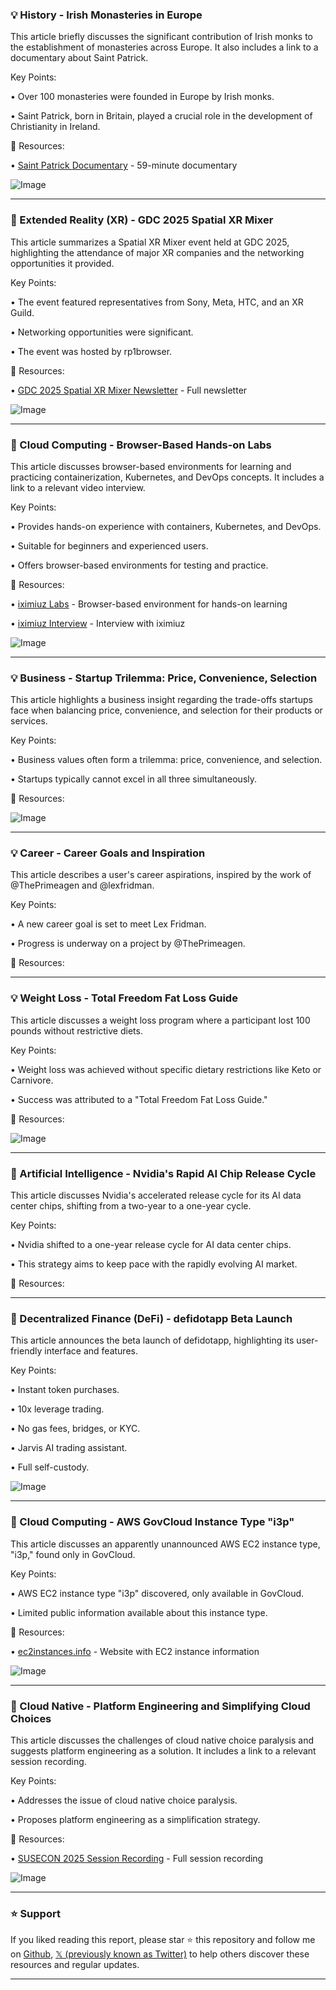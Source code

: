 ### 💡 History - Irish Monasteries in Europe

This article briefly discusses the significant contribution of Irish monks to the establishment of monasteries across Europe.  It also includes a link to a documentary about Saint Patrick.

Key Points:

• Over 100 monasteries were founded in Europe by Irish monks.


• Saint Patrick, born in Britain, played a crucial role in the development of Christianity in Ireland.


🔗 Resources:

• [Saint Patrick Documentary](https://bbc.co.uk/iplayer/episode/m0029460/saint-patrick-born-in-britain-made-in-ireland) - 59-minute documentary


![Image](https://pbs.twimg.com/media/Gmu5ghebsAA8oSs?format=jpg&name=small)


---
### 🚀 Extended Reality (XR) - GDC 2025 Spatial XR Mixer

This article summarizes a Spatial XR Mixer event held at GDC 2025, highlighting the attendance of major XR companies and the networking opportunities it provided.

Key Points:

• The event featured representatives from Sony, Meta, HTC, and an XR Guild.


• Networking opportunities were significant.


• The event was hosted by rp1browser.


🔗 Resources:

• [GDC 2025 Spatial XR Mixer Newsletter](https://substack.com/home/post/p-159417626) - Full newsletter


![Image](https://pbs.twimg.com/media/GmxDLzMb0AASawV?format=jpg&name=small)


---
### 🤖 Cloud Computing - Browser-Based Hands-on Labs

This article discusses browser-based environments for learning and practicing containerization, Kubernetes, and DevOps concepts.  It includes a link to a relevant video interview.

Key Points:

• Provides hands-on experience with containers, Kubernetes, and DevOps.


• Suitable for beginners and experienced users.


• Offers browser-based environments for testing and practice.


🔗 Resources:

• [iximiuz Labs](https://labs.iximiuz.com) - Browser-based environment for hands-on learning


• [iximiuz Interview](https://youtu.be/kHjAW7f0EPo) - Interview with iximiuz


![Image](https://pbs.twimg.com/ext_tw_video_thumb/1903894276301328384/pu/img/uK82bPal4IeWgV07.jpg)


---
### 💡 Business - Startup Trilemma: Price, Convenience, Selection

This article highlights a business insight regarding the trade-offs startups face when balancing price, convenience, and selection for their products or services.

Key Points:

• Business values often form a trilemma: price, convenience, and selection.


• Startups typically cannot excel in all three simultaneously.


🔗 Resources:



![Image](https://pbs.twimg.com/media/GmvtnKPakAAMqS5?format=jpg&name=small)


---
### 💡 Career - Career Goals and Inspiration

This article describes a user's career aspirations, inspired by the work of @ThePrimeagen and @lexfridman.

Key Points:

•  A new career goal is set to meet Lex Fridman.


•  Progress is underway on a project by @ThePrimeagen.


🔗 Resources:


---
### 💡 Weight Loss - Total Freedom Fat Loss Guide

This article discusses a weight loss program where a participant lost 100 pounds without restrictive diets.

Key Points:

• Weight loss was achieved without specific dietary restrictions like Keto or Carnivore.


• Success was attributed to a "Total Freedom Fat Loss Guide."


🔗 Resources:



![Image](https://pbs.twimg.com/media/GmuwUJoaoAAONpk?format=jpg&name=small)


---
### 🤖 Artificial Intelligence - Nvidia's Rapid AI Chip Release Cycle

This article discusses Nvidia's accelerated release cycle for its AI data center chips, shifting from a two-year to a one-year cycle.

Key Points:

• Nvidia shifted to a one-year release cycle for AI data center chips.


• This strategy aims to keep pace with the rapidly evolving AI market.


🔗 Resources:


---
### 🚀 Decentralized Finance (DeFi) - defidotapp Beta Launch

This article announces the beta launch of defidotapp, highlighting its user-friendly interface and features.

Key Points:

• Instant token purchases.


• 10x leverage trading.


• No gas fees, bridges, or KYC.


• Jarvis AI trading assistant.


• Full self-custody.



![Image](https://pbs.twimg.com/ext_tw_video_thumb/1890077619862814720/pu/img/sDUt2Ub2WX-r9Q1y.jpg)


---
### 🤖 Cloud Computing - AWS GovCloud Instance Type "i3p"

This article discusses an apparently unannounced AWS EC2 instance type, "i3p," found only in GovCloud.

Key Points:

• AWS EC2 instance type "i3p" discovered, only available in GovCloud.


• Limited public information available about this instance type.


🔗 Resources:

• [ec2instances.info](http://ec2instances.info) - Website with EC2 instance information


![Image](https://pbs.twimg.com/media/GmvOHW4XAAEILOY?format=jpg&name=900x900)


---
### 🤖 Cloud Native - Platform Engineering and Simplifying Cloud Choices

This article discusses the challenges of cloud native choice paralysis and suggests platform engineering as a solution.  It includes a link to a relevant session recording.

Key Points:

• Addresses the issue of cloud native choice paralysis.


• Proposes platform engineering as a simplification strategy.


🔗 Resources:

• [SUSECON 2025 Session Recording](https://tinyurl.com/bww5kww7) - Full session recording


![Image](https://pbs.twimg.com/ext_tw_video_thumb/1903128144774828033/pu/img/pZgNNCWDA_MlCow8.jpg)


---

### ⭐️ Support

If you liked reading this report, please star ⭐️ this repository and follow me on [Github](https://github.com/Drix10), [𝕏 (previously known as Twitter)](https://x.com/DRIX_10_) to help others discover these resources and regular updates.

---